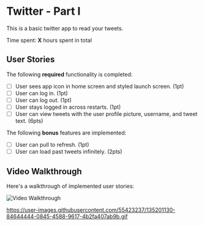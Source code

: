 # Twitter - Part I

This is a basic twitter app to read your tweets.

Time spent: **X** hours spent in total

## User Stories

The following **required** functionality is completed:

- [ ] User sees app icon in home screen and styled launch screen. (1pt)
- [ ] User can log in. (1pt)
- [ ] User can log out. (1pt)
- [ ] User stays logged in across restarts. (1pt)
- [ ] User can view tweets with the user profile picture, username, and tweet text. (6pts)

The following **bonus** features are implemented:

- [ ] User can pull to refresh. (1pt)
- [ ] User can load past tweets infinitely. (2pts)

## Video Walkthrough

Here's a walkthrough of implemented user stories:

<img src='https://user-images.githubusercontent.com/55423237/135200345-eed17e59-842f-40e8-92ed-deb9f2ba03ac.gif' title='Video Walkthrough' width='' alt='Video Walkthrough' />

https://user-images.githubusercontent.com/55423237/135201130-84644444-0845-4588-9617-4b2fa407ab9b.gif
